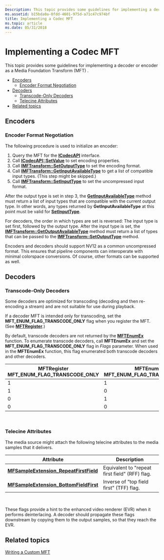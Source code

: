 ```yaml
---
Description: This topic provides some guidelines for implementing a decoder or encoder as a Media Foundation Transform (MFT) .
ms.assetid: b15bda0a-0fdd-4601-975d-a71c47c974bf
title: Implementing a Codec MFT
ms.topic: article
ms.date: 05/31/2018
---
```


# Implementing a Codec MFT

This topic provides some guidelines for implementing a decoder or encoder as a Media Foundation Transform (MFT) .

-   [Encoders](#encoders)
    -   [Encoder Format Negotiation](#encoder-format-negotiation)
-   [Decoders](#decoders)
    -   [Transcode-Only Decoders](#transcode-only-decoders)
    -   [Telecine Attributes](#telecine-attributes)
-   [Related topics](#related-topics)

## Encoders

### Encoder Format Negotiation

The following procedure is used to initialize an encoder:

1.  Query the MFT for the [**ICodecAPI**](https://msdn.microsoft.com/en-us/library/Dd311953(v=VS.85).aspx) interface.
2.  Call [**ICodecAPI::SetValue**](https://msdn.microsoft.com/en-us/library/Dd311966(v=VS.85).aspx) to set encoding properties.
3.  Call [**IMFTransform::SetOutputType**](/windows/desktop/api/mftransform/nf-mftransform-imftransform-setoutputtype) to set the encoding format.
4.  Call [**IMFTransform::GetInputAvailableType**](/windows/desktop/api/mftransform/nf-mftransform-imftransform-getinputavailabletype) to get a list of compatible input types. (This step might be skipped.)
5.  Call [**IMFTransform::SetInputType**](/windows/desktop/api/mftransform/nf-mftransform-imftransform-setinputtype) to set the uncompressed input format.

After the output type is set in step 3, the [**GetInputAvailableType**](/windows/desktop/api/mftransform/nf-mftransform-imftransform-getinputavailabletype) method must return a list of input types that are compatible with the current output type. In other words, any types returned by **GetInputAvailableType** at this point must be valid for [**SetInputType**](/windows/desktop/api/mftransform/nf-mftransform-imftransform-setinputtype).

For decoders, the order in which types are set is reversed: The input type is set first, followed by the output type. After the input type is set, the [**IMFTransform::GetOutputAvailableType**](/windows/desktop/api/mftransform/nf-mftransform-imftransform-getoutputavailabletype) method must return a list of types that can be passed to the [**IMFTransform::SetOutputType**](/windows/desktop/api/mftransform/nf-mftransform-imftransform-setoutputtype) method.

Encoders and decoders should support NV12 as a common uncompressed format. This ensures that pipeline components can interoperate with minimal colorspace conversions. Of course, other formats can be supported as well.

## Decoders

### Transcode-Only Decoders

Some decoders are optimized for transcoding (decoding and then re-encoding a stream) and are not suitable for use during playback.

If a decoder MFT is intended only for transcoding, set the **MFT\_ENUM\_FLAG\_TRANSCODE\_ONLY** flag when you register the MFT. (See [**MFTRegister**](/windows/desktop/api/mfapi/nf-mfapi-mftregister).)

By default, transcode decoders are not returned by the [**MFTEnumEx**](/windows/desktop/api/mfapi/nf-mfapi-mftenumex) function. To enumerate transcode decoders, call **MFTEnumEx** and set the **MFT\_ENUM\_FLAG\_TRANSCODE\_ONLY** flag in *Flags* parameter. When used in the **MFTEnumEx** function, this flag enumerated both transcode decoders and other decoders.



| MFTRegister **MFT\_ENUM\_FLAG\_TRANSCODE\_ONLY** | MFTEnumEx **MFT\_ENUM\_FLAG\_TRANSCODE\_ONLY** | Is MFT Enumerated? |
|--------------------------------------------------|------------------------------------------------|--------------------|
| 1                                                | 1                                              | Yes                |
| 1                                                | 0                                              | No                 |
| 0                                                | 1                                              | Yes                |
| 0                                                | 0                                              | Yes                |



 

### Telecine Attributes

The media source might attach the following telecine attributes to the media samples that it delivers.



| Attribute                                                                                   | Description                                    |
|---------------------------------------------------------------------------------------------|------------------------------------------------|
| [**MFSampleExtension\_RepeatFirstField**](mfsampleextension-repeatfirstfield-attribute.md) | Equivalent to "repeat first field" (RFF) flag. |
| [**MFSampleExtension\_BottomFieldFirst**](mfsampleextension-bottomfieldfirst-attribute.md) | Inverse of "top field first" (TFF) flag.       |



 

These flags provide a hint to the enhanced video renderer (EVR) when it performs deinterlacing. A decoder should propagate these flags downstream by copying them to the output samples, so that they reach the EVR.

## Related topics

<dl> <dt>

[Writing a Custom MFT](writing-a-custom-mft.md)
</dt> </dl>

 

 



